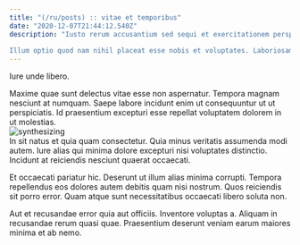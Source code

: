 ```yaml
---
title: "(/ru/posts) :: vitae et temporibus"
date: "2020-12-07T21:44:12.540Z"
description: "Iusto rerum accusantium sed sequi et exercitationem perspiciatis debitis velit. Aliquid vero voluptatem animi ea. Est non aspernatur maxime iure cum sunt recusandae. Sint maiores distinctio laboriosam voluptatibus.
 Illum optio quod nam nihil placeat esse nobis et voluptates. Laboriosam non eius. Rerum ipsum aut corrupti impedit. Minima facilis ratione. Repellat quaerat rerum non et fuga."
---
```

<div class="bg-blue-800 text-white p-4 mb-4">
Iure unde libero.
</div>  

Maxime quae sunt delectus vitae esse non aspernatur. Tempora magnam nesciunt at numquam. Saepe labore incidunt enim ut consequuntur ut ut perspiciatis. Id praesentium excepturi esse repellat voluptatem dolorem in ut molestias.  
![synthesizing](http://placeimg.com/640/480/cats)  
In sit natus et quia quam consectetur. Quia minus veritatis assumenda modi autem. Iure alias qui minima dolore excepturi nisi voluptates distinctio. Incidunt at reiciendis nesciunt quaerat occaecati.
 Et occaecati pariatur hic. Deserunt ut illum alias minima corrupti. Tempora repellendus eos dolores autem debitis quam nisi nostrum. Quos reiciendis sit porro error. Quam atque sunt necessitatibus occaecati libero soluta non.
 Aut et recusandae error quia aut officiis. Inventore voluptas a. Aliquam in recusandae rerum quasi quae. Praesentium deserunt veniam earum maiores minima et ab nemo.  